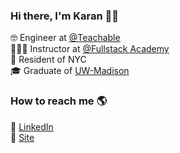 ### Hi there, I'm Karan 👋🏽

🤓        Engineer at [@Teachable](https://github.com/UseFedora) <br>
👨🏽‍🏫     Instructor at [@Fullstack Academy](https://github.com/fullstackacademy) <br>
🗽        Resident of NYC <br>
🎓        Graduate of [UW-Madison](https://www.wisc.edu/)

### How to reach me 🌎

🔗 [LinkedIn](https://linkedin.com/in/karanaditya993) <br>
🚀 [Site](https://karanaditya.com) <br>

